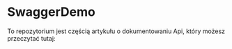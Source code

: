 # SwaggerDemo
To repozytorium jest częścią artykułu o dokumentowaniu Api, który możesz przeczytać tutaj: 
